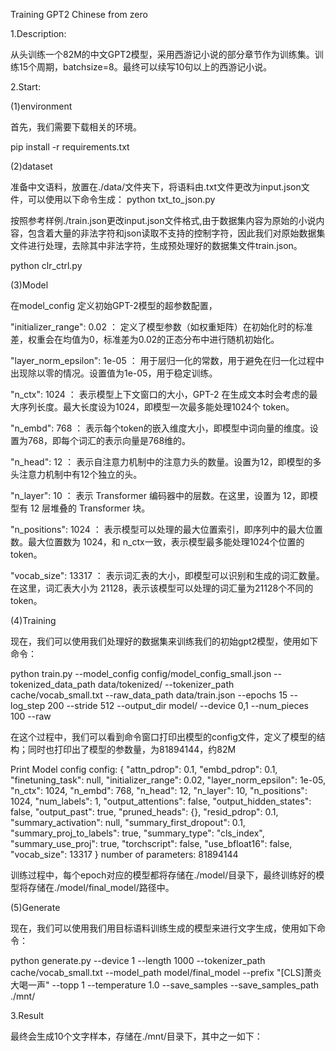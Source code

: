 Training GPT2 Chinese from zero 

1.Description:

从头训练一个82M的中文GPT2模型，采用西游记小说的部分章节作为训练集。训练15个周期，batchsize=8。最终可以续写10句以上的西游记小说。

2.Start:

(1)environment

首先，我们需要下载相关的环境。

pip install -r requirements.txt

(2)dataset

准备中文语料，放置在./data/文件夹下，将语料由.txt文件更改为input.json文件，可以使用以下命令生成：
python txt_to_json.py

按照参考样例./train.json更改input.json文件格式,由于数据集内容为原始的小说内容，包含着大量的非法字符和json读取不支持的控制字符，因此我们对原始数据集文件进行处理，去除其中非法字符，生成预处理好的数据集文件train.json。

python clr_ctrl.py

(3)Model

在model_config 定义初始GPT-2模型的超参数配置，

"initializer_range": 0.02 ： 定义了模型参数（如权重矩阵）在初始化时的标准差，权重会在均值为0，标准差为0.02的正态分布中进行随机初始化。

"layer_norm_epsilon": 1e-05 ： 用于层归一化的常数，用于避免在归一化过程中出现除以零的情况。设置值为1e-05，用于稳定训练。

"n_ctx": 1024 ： 表示模型上下文窗口的大小，GPT-2 在生成文本时会考虑的最大序列长度。最大长度设为1024，即模型一次最多能处理1024个 token。

"n_embd": 768 ： 表示每个token的嵌入维度大小，即模型中词向量的维度。设置为768，即每个词汇的表示向量是768维的。

"n_head": 12 ： 表示自注意力机制中的注意力头的数量。设置为12，即模型的多头注意力机制中有12个独立的头。

"n_layer": 10 ： 表示 Transformer 编码器中的层数。在这里，设置为 12，即模型有 12 层堆叠的 Transformer 块。

"n_positions": 1024 ： 表示模型可以处理的最大位置索引，即序列中的最大位置数。最大位置数为 1024，和 n_ctx一致，表示模型最多能处理1024个位置的token。

"vocab_size": 13317 ： 表示词汇表的大小，即模型可以识别和生成的词汇数量。在这里，词汇表大小为 21128，表示该模型可以处理的词汇量为21128个不同的 token。

(4)Training

现在，我们可以使用我们处理好的数据集来训练我们的初始gpt2模型，使用如下命令：

python train.py   --model_config config/model_config_small.json   --tokenized_data_path data/tokenized/   --tokenizer_path cache/vocab_small.txt   --raw_data_path data/train.json   --epochs 15   --log_step 200   --stride 512   --output_dir model/   --device 0,1   --num_pieces 100   --raw

在这个过程中，我们可以看到命令窗口打印出模型的config文件，定义了模型的结构；同时也打印出了模型的参数量，为81894144，约82M

Print Model config config: { "attn_pdrop": 0.1, "embd_pdrop": 0.1, "finetuning_task": null, "initializer_range": 0.02, "layer_norm_epsilon": 1e-05, "n_ctx": 1024, "n_embd": 768, "n_head": 12, "n_layer": 10, "n_positions": 1024, "num_labels": 1, "output_attentions": false, "output_hidden_states": false, "output_past": true, "pruned_heads": {}, "resid_pdrop": 0.1, "summary_activation": null, "summary_first_dropout": 0.1, "summary_proj_to_labels": true, "summary_type": "cls_index", "summary_use_proj": true, "torchscript": false, "use_bfloat16": false, "vocab_size": 13317 } number of parameters: 81894144

训练过程中，每个epoch对应的模型都将存储在./model/目录下，最终训练好的模型将存储在./model/final_model/路径中。

(5)Generate

现在，我们可以使用我们用目标语料训练生成的模型来进行文字生成，使用如下命令：

python generate.py   --device 1   --length 1000   --tokenizer_path cache/vocab_small.txt   --model_path model/final_model   --prefix "[CLS]萧炎大喝一声"   --topp 1   --temperature 1.0 --save_samples --save_samples_path ./mnt/

3.Result

最终会生成10个文字样本，存储在./mnt/目录下，其中之一如下：

